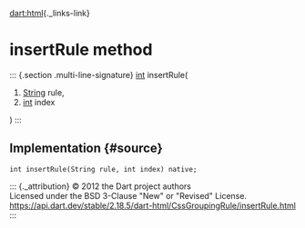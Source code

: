 [dart:html](../../dart-html/dart-html-library){._links-link}

insertRule method
=================

::: {.section .multi-line-signature}
[int](../../dart-core/int-class) insertRule(

1.  [String](../../dart-core/string-class) rule,
2.  [int](../../dart-core/int-class) index

)
:::

Implementation {#source}
--------------

``` {.language-dart data-language="dart"}
int insertRule(String rule, int index) native;
```

::: {._attribution}
© 2012 the Dart project authors\
Licensed under the BSD 3-Clause \"New\" or \"Revised\" License.\
<https://api.dart.dev/stable/2.18.5/dart-html/CssGroupingRule/insertRule.html>
:::
